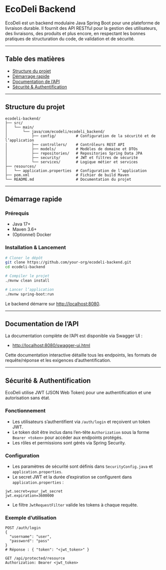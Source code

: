 # EcoDeli Backend

EcoDeli est un backend modulaire Java Spring Boot pour une plateforme de livraison durable. Il fournit des API RESTful pour la gestion des utilisateurs, des livraisons, des produits et plus encore, en respectant les bonnes pratiques de structuration du code, de validation et de sécurité.

---

## Table des matières

- [Structure du projet](#structure-du-projet)
- [Démarrage rapide](#démarrage-rapide)
- [Documentation de l’API](#documentation-de-lapi)
- [Sécurité & Authentification](#sécurité--authentification)

---

## Structure du projet

```
ecodeli-backend/
├── src/
│   └── main/
│       └── java/com/ecodeli/ecodeli_backend/
│           ├── config/         # Configuration de la sécurité et de l’application
│           ├── controllers/    # Contrôleurs REST API
│           ├── models/         # Modèles de domaine et DTOs
│           ├── repositories/   # Repositories Spring Data JPA
│           ├── security/       # JWT et filtres de sécurité
│           └── services/       # Logique métier et services
├── resources/
│   └── application.properties  # Configuration de l’application
├── pom.xml                     # Fichier de build Maven
└── README.md                   # Documentation du projet
```

---

## Démarrage rapide

### Prérequis

- Java 17+
- Maven 3.6+
- (Optionnel) Docker

### Installation & Lancement

```bash
# Cloner le dépôt
git clone https://github.com/your-org/ecodeli-backend.git
cd ecodeli-backend

# Compiler le projet
./mvnw clean install

# Lancer l’application
./mvnw spring-boot:run
```

Le backend démarre sur [http://localhost:8080](http://localhost:8080).

---

## Documentation de l’API

La documentation complète de l’API est disponible via Swagger UI :

- [http://localhost:8080/swagger-ui.html](http://localhost:8080/swagger-ui.html)

Cette documentation interactive détaille tous les endpoints, les formats de requête/réponse et les exigences d’authentification.

---

## Sécurité & Authentification

EcoDeli utilise JWT (JSON Web Token) pour une authentification et une autorisation sans état.

### Fonctionnement

- Les utilisateurs s’authentifient via `/auth/login` et reçoivent un token JWT.
- Le token doit être inclus dans l’en-tête `Authorization` sous la forme `Bearer <token>` pour accéder aux endpoints protégés.
- Les rôles et permissions sont gérés via Spring Security.

### Configuration

- Les paramètres de sécurité sont définis dans `SecurityConfig.java` et `application.properties`.
- Le secret JWT et la durée d’expiration se configurent dans `application.properties` :

```properties
jwt.secret=your_jwt_secret
jwt.expiration=3600000
```

- Le filtre `JwtRequestFilter` valide les tokens à chaque requête.

### Exemple d’utilisation

```http
POST /auth/login
{
  "username": "user",
  "password": "pass"
}
# Réponse : { "token": "<jwt_token>" }

GET /api/protected/resource
Authorization: Bearer <jwt_token>
```
